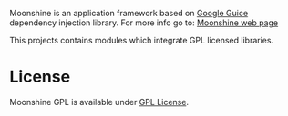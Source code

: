 Moonshine is an application framework based on [Google Guice](https://code.google.com/p/google-guice/) dependency injection library.
For more info go to: [Moonshine web page](http://moonshine.atteo.org)

This projects contains modules which integrate GPL licensed libraries.


License
=======

Moonshine GPL is available under [GPL License](https://www.apache.org/licenses/LICENSE-2.://www.gnu.org/licenses/gpl.html).
